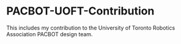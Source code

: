 # PACBOT-UOFT-Contribution
This includes my contribution to the University of Toronto Robotics Association PACBOT design team.
